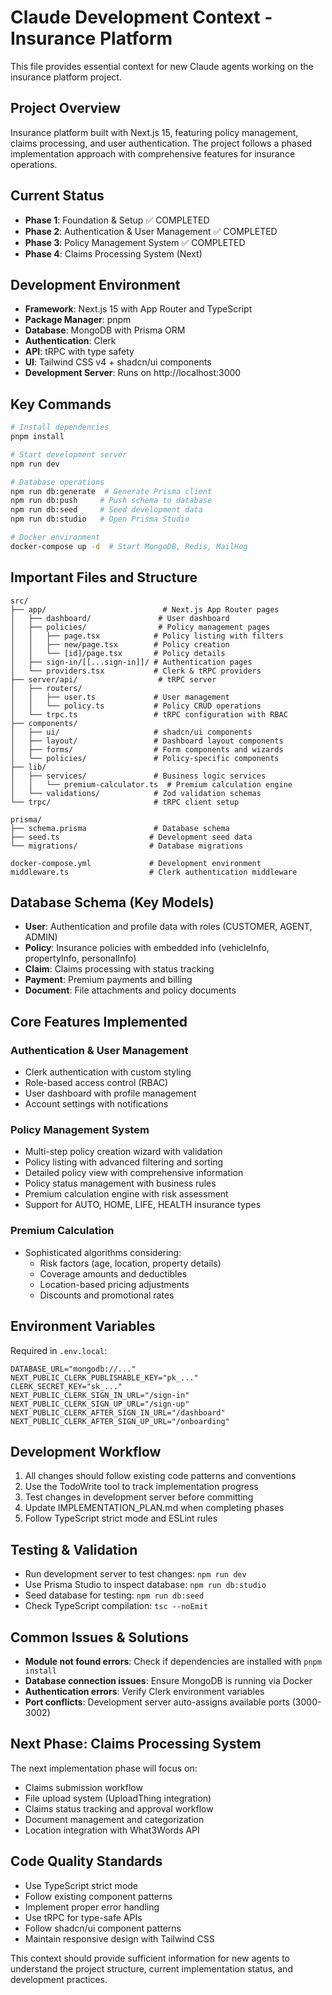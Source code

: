 # Claude Development Context - Insurance Platform

This file provides essential context for new Claude agents working on the insurance platform project.

## Project Overview
Insurance platform built with Next.js 15, featuring policy management, claims processing, and user authentication. The project follows a phased implementation approach with comprehensive features for insurance operations.

## Current Status
- **Phase 1**: Foundation & Setup ✅ COMPLETED
- **Phase 2**: Authentication & User Management ✅ COMPLETED  
- **Phase 3**: Policy Management System ✅ COMPLETED
- **Phase 4**: Claims Processing System (Next)

## Development Environment
- **Framework**: Next.js 15 with App Router and TypeScript
- **Package Manager**: pnpm
- **Database**: MongoDB with Prisma ORM
- **Authentication**: Clerk
- **API**: tRPC with type safety
- **UI**: Tailwind CSS v4 + shadcn/ui components
- **Development Server**: Runs on http://localhost:3000

## Key Commands
```bash
# Install dependencies
pnpm install

# Start development server
npm run dev

# Database operations
npm run db:generate  # Generate Prisma client
npm run db:push     # Push schema to database
npm run db:seed     # Seed development data
npm run db:studio   # Open Prisma Studio

# Docker environment
docker-compose up -d  # Start MongoDB, Redis, MailHog
```

## Important Files and Structure
```
src/
├── app/                          # Next.js App Router pages
│   ├── dashboard/               # User dashboard
│   ├── policies/                # Policy management pages
│   │   ├── page.tsx            # Policy listing with filters
│   │   ├── new/page.tsx        # Policy creation
│   │   └── [id]/page.tsx       # Policy details
│   ├── sign-in/[[...sign-in]]/ # Authentication pages
│   └── providers.tsx           # Clerk & tRPC providers
├── server/api/                  # tRPC server
│   ├── routers/
│   │   ├── user.ts             # User management
│   │   └── policy.ts           # Policy CRUD operations
│   └── trpc.ts                 # tRPC configuration with RBAC
├── components/
│   ├── ui/                     # shadcn/ui components
│   ├── layout/                 # Dashboard layout components
│   ├── forms/                  # Form components and wizards
│   └── policies/               # Policy-specific components
├── lib/
│   ├── services/               # Business logic services
│   │   └── premium-calculator.ts  # Premium calculation engine
│   └── validations/            # Zod validation schemas
└── trpc/                       # tRPC client setup

prisma/
├── schema.prisma               # Database schema
├── seed.ts                    # Development seed data
└── migrations/                # Database migrations

docker-compose.yml             # Development environment
middleware.ts                  # Clerk authentication middleware
```

## Database Schema (Key Models)
- **User**: Authentication and profile data with roles (CUSTOMER, AGENT, ADMIN)
- **Policy**: Insurance policies with embedded info (vehicleInfo, propertyInfo, personalInfo)
- **Claim**: Claims processing with status tracking
- **Payment**: Premium payments and billing
- **Document**: File attachments and policy documents

## Core Features Implemented

### Authentication & User Management
- Clerk authentication with custom styling
- Role-based access control (RBAC)
- User dashboard with profile management
- Account settings with notifications

### Policy Management System
- Multi-step policy creation wizard with validation
- Policy listing with advanced filtering and sorting
- Detailed policy view with comprehensive information
- Policy status management with business rules
- Premium calculation engine with risk assessment
- Support for AUTO, HOME, LIFE, HEALTH insurance types

### Premium Calculation
- Sophisticated algorithms considering:
  - Risk factors (age, location, property details)
  - Coverage amounts and deductibles
  - Location-based pricing adjustments
  - Discounts and promotional rates

## Environment Variables
Required in `.env.local`:
```
DATABASE_URL="mongodb://..."
NEXT_PUBLIC_CLERK_PUBLISHABLE_KEY="pk_..."
CLERK_SECRET_KEY="sk_..."
NEXT_PUBLIC_CLERK_SIGN_IN_URL="/sign-in"
NEXT_PUBLIC_CLERK_SIGN_UP_URL="/sign-up"
NEXT_PUBLIC_CLERK_AFTER_SIGN_IN_URL="/dashboard"
NEXT_PUBLIC_CLERK_AFTER_SIGN_UP_URL="/onboarding"
```

## Development Workflow
1. All changes should follow existing code patterns and conventions
2. Use the TodoWrite tool to track implementation progress
3. Test changes in development server before committing
4. Update IMPLEMENTATION_PLAN.md when completing phases
5. Follow TypeScript strict mode and ESLint rules

## Testing & Validation
- Run development server to test changes: `npm run dev`
- Use Prisma Studio to inspect database: `npm run db:studio`
- Seed database for testing: `npm run db:seed`
- Check TypeScript compilation: `tsc --noEmit`

## Common Issues & Solutions
- **Module not found errors**: Check if dependencies are installed with `pnpm install`
- **Database connection issues**: Ensure MongoDB is running via Docker
- **Authentication errors**: Verify Clerk environment variables
- **Port conflicts**: Development server auto-assigns available ports (3000-3002)

## Next Phase: Claims Processing System
The next implementation phase will focus on:
- Claims submission workflow
- File upload system (UploadThing integration)
- Claims status tracking and approval workflow
- Document management and categorization
- Location integration with What3Words API

## Code Quality Standards
- Use TypeScript strict mode
- Follow existing component patterns
- Implement proper error handling
- Use tRPC for type-safe APIs
- Follow shadcn/ui component patterns
- Maintain responsive design with Tailwind CSS

This context should provide sufficient information for new agents to understand the project structure, current implementation status, and development practices.